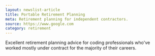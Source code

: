 ```yaml
---
layout: newslist-article
title: Portable Retirement Planning
meta: Retirement planning for independent contractors.
source: https://www.google.com
category: retirement
---
```


Excellent retirement planning advice for coding professionals who've worked mostly under contract for the majority of their careers.